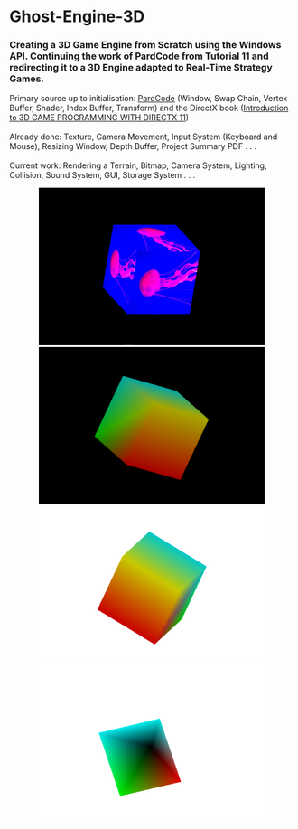 # Ghost-Engine-3D

### Creating a 3D Game Engine from Scratch using the Windows API. Continuing the work of PardCode from Tutorial 11 and redirecting it to a 3D Engine adapted to Real-Time Strategy Games.

Primary source up to initialisation: [PardCode](https://github.com/PardCode) (Window, Swap Chain, Vertex Buffer, Shader, Index Buffer, Transform) and the DirectX book ([Introduction to 3D GAME PROGRAMMING WITH DIRECTX 11](https://files.xray-engine.org/boox/3d_game_programming_with_DirectX11.pdf))
<br>
<br> 
Already done: Texture, Camera Movement, Input System (Keyboard and Mouse), Resizing Window, Depth Buffer, Project Summary PDF . . .
<br>
<br>
Current work: Rendering a Terrain, Bitmap, Camera System, Lighting, Collision, Sound System, GUI, Storage System . . . 
<br>



<p align="center">
  <img src="/Media/Cube_Texture.PNG" width="400" alt="Cube_Texture">
  <img src="/Media/Cube_1.PNG" width="400" alt="Cube_1">
  <img src="/Media/Cube_4.PNG" width="400" alt="Cube_4">
  <img src="/Media/Pyramid_2.PNG" width="400" alt="Pyramid2">
</p>
